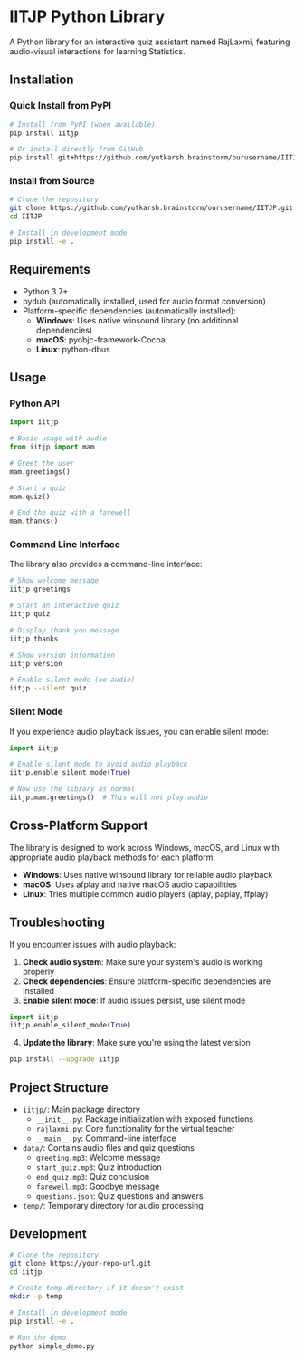 # IITJP Python Library

A Python library for an interactive quiz assistant named RajLaxmi, featuring audio-visual interactions for learning Statistics.

## Installation

### Quick Install from PyPI

```bash
# Install from PyPI (when available)
pip install iitjp

# Or install directly from GitHub
pip install git+https://github.com/yutkarsh.brainstorm/ourusername/IITJP.git
```

### Install from Source

```bash
# Clone the repository
git clone https://github.com/yutkarsh.brainstorm/ourusername/IITJP.git
cd IITJP

# Install in development mode
pip install -e .
```

## Requirements

- Python 3.7+
- pydub (automatically installed, used for audio format conversion)
- Platform-specific dependencies (automatically installed):
  - **Windows**: Uses native winsound library (no additional dependencies)
  - **macOS**: pyobjc-framework-Cocoa
  - **Linux**: python-dbus

## Usage

### Python API

```python
import iitjp

# Basic usage with audio
from iitjp import mam

# Greet the user
mam.greetings()

# Start a quiz
mam.quiz()

# End the quiz with a farewell
mam.thanks()
```

### Command Line Interface

The library also provides a command-line interface:

```bash
# Show welcome message
iitjp greetings

# Start an interactive quiz
iitjp quiz

# Display thank you message
iitjp thanks

# Show version information
iitjp version

# Enable silent mode (no audio)
iitjp --silent quiz
```

### Silent Mode

If you experience audio playback issues, you can enable silent mode:

```python
import iitjp

# Enable silent mode to avoid audio playback
iitjp.enable_silent_mode(True)

# Now use the library as normal
iitjp.mam.greetings()  # This will not play audio
```

## Cross-Platform Support

The library is designed to work across Windows, macOS, and Linux with appropriate audio playback methods for each platform:

- **Windows**: Uses native winsound library for reliable audio playback
- **macOS**: Uses afplay and native macOS audio capabilities 
- **Linux**: Tries multiple common audio players (aplay, paplay, ffplay)

## Troubleshooting

If you encounter issues with audio playback:

1. **Check audio system**: Make sure your system's audio is working properly
2. **Check dependencies**: Ensure platform-specific dependencies are installed
3. **Enable silent mode**: If audio issues persist, use silent mode

```python
import iitjp
iitjp.enable_silent_mode(True)
```

4. **Update the library**: Make sure you're using the latest version

```bash
pip install --upgrade iitjp
```

## Project Structure

- `iitjp/`: Main package directory
  - `__init__.py`: Package initialization with exposed functions
  - `rajlaxmi.py`: Core functionality for the virtual teacher
  - `__main__.py`: Command-line interface
- `data/`: Contains audio files and quiz questions
  - `greeting.mp3`: Welcome message
  - `start_quiz.mp3`: Quiz introduction
  - `end_quiz.mp3`: Quiz conclusion
  - `farewell.mp3`: Goodbye message
  - `questions.json`: Quiz questions and answers
- `temp/`: Temporary directory for audio processing

## Development

```bash
# Clone the repository
git clone https://your-repo-url.git
cd iitjp

# Create temp directory if it doesn't exist
mkdir -p temp

# Install in development mode
pip install -e .

# Run the demo
python simple_demo.py
```
